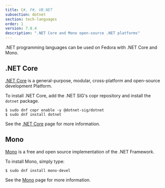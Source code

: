 ```yaml
---
title: C#, F#, VB.NET
subsection: dotnet
section: tech-languages
order: 1
version: 7.8.4
description: ".NET Core and Mono open-source .NET platforms"
---
```


.NET programming languages can be used on Fedora with .NET Core and Mono.

## .NET Core

[.NET Core](https://docs.microsoft.com/en-us/dotnet/core/) is a general-purpose, modular, cross-platform and open-source development Platform.

To install .NET Core, add the .NET SIG's copr repository and install the `dotnet` package.

```
$ sudo dnf copr enable -y @dotnet-sig/dotnet
$ sudo dnf install dotnet
```

See the [.NET Core](dotnet.md) page for more information.

## Mono

[Mono](http://www.mono-project.com/) is a free and open source implementation of the .NET Framework.

To install Mono, simply type:

```
$ sudo dnf install mono-devel
```

See the [Mono](mono.md) page for more information.